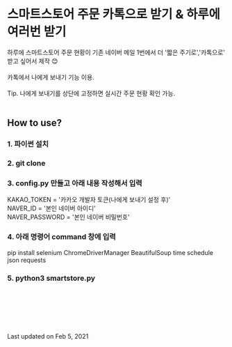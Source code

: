 # 스마트스토어 주문 카톡으로 받기 & 하루에 여러번 받기
하루에 스마트스토어 주문 현황이 기존 네이버 메일 1번에서 더 '짧은 주기로','카톡으로' 받고 싶어서 제작 😊</br>
</br>
카톡에서 나에게 보내기 기능 이용.</br>
</br>
Tip. 나에게 보내기를 상단에 고정하면 실시간 주문 현황 확인 가능.
</br>
</br>

## How to use?
### 1. 파이썬 설치
### 2. git clone
### 3. config.py 만들고 아래 내용 작성해서 입력
KAKAO_TOKEN = '카카오 개발자 토큰(나에게 보내기 설정 후)'</br>
NAVER_ID = '본인 네이버 아이디'</br>
NAVER_PASSWORD = '본인 네이버 비밀번호'
### 4. 아래 명령어 command 창에 입력
pip install selenium ChromeDriverManager BeautifulSoup time schedule json requests
### 5. python3 smartstore.py
</br>
</br></br></br></br>

Last updated on Feb 5, 2021
